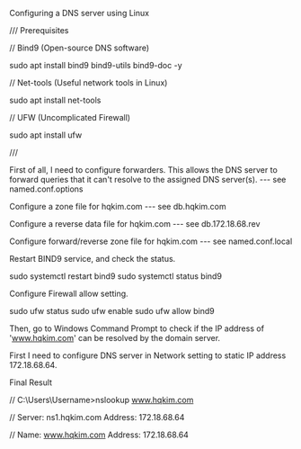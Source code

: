 Configuring a DNS server using Linux

/// Prerequisites

// Bind9 (Open-source DNS software)

sudo apt install bind9 bind9-utils bind9-doc -y

// Net-tools (Useful network tools in Linux)

sudo apt install net-tools

// UFW (Uncomplicated Firewall)

sudo apt install ufw

///

First of all, I need to configure forwarders. This allows the DNS server to forward queries that it can't resolve to the assigned DNS server(s).
--- see named.conf.options

Configure a zone file for hqkim.com
--- see db.hqkim.com

Configure a reverse data file for hqkim.com
--- see db.172.18.68.rev

Configure forward/reverse zone file for hqkim.com
--- see named.conf.local

Restart BIND9 service, and check the status.

sudo systemctl restart bind9
sudo systemctl status bind9

Configure Firewall allow setting.

sudo ufw status
sudo ufw enable
sudo ufw allow bind9

Then, go to Windows Command Prompt to check if the IP address of 'www.hqkim.com' can be resolved by the domain server.

First I need to configure DNS server in Network setting to static IP address 172.18.68.64.


Final Result

//
C:\Users\Username>nslookup www.hqkim.com

//
Server:  ns1.hqkim.com
Address:  172.18.68.64

//
Name:    www.hqkim.com
Address:  172.18.68.64
